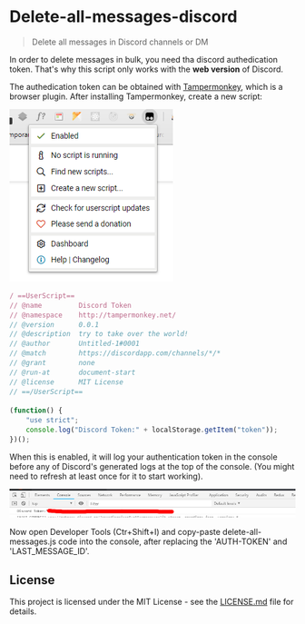 # Delete-all-messages-discord

> Delete all messages in Discord channels or DM

In order to delete messages in bulk, you need tha discord authedication token. That's why this script only works with the **web version** of Discord. 

The authedication token can be obtained with [Tampermonkey](https://chrome.google.com/webstore/detail/tampermonkey/dhdgffkkebhmkfjojejmpbldmpobfkfo), which is a browser plugin.
After installing Tampermonkey, create a new script:

!['plugin'](img/plugin.png?raw=true)

```javascript
/ ==UserScript==
// @name         Discord Token
// @namespace    http://tampermonkey.net/
// @version      0.0.1
// @description  try to take over the world!
// @author       Untitled-1#0001
// @match        https://discordapp.com/channels/*/*
// @grant        none
// @run-at       document-start
// @license      MIT License
// ==/UserScript==

(function() {
    "use strict";
    console.log("Discord Token:" + localStorage.getItem("token"));
})();
```

When this is enabled, it will log your authentication token in the console before any of Discord's generated logs at the top of the console. (You might need to refresh at least once for it to start working).

!['token'](img/token.png?raw=true)

Now open Developer Tools (Ctr+Shift+I) and copy-paste delete-all-messages.js code into the console, after replacing the 'AUTH-TOKEN' and 'LAST_MESSAGE_ID'.

## License

This project is licensed under the MIT License - see the [LICENSE.md](LICENSE.md) file for details.